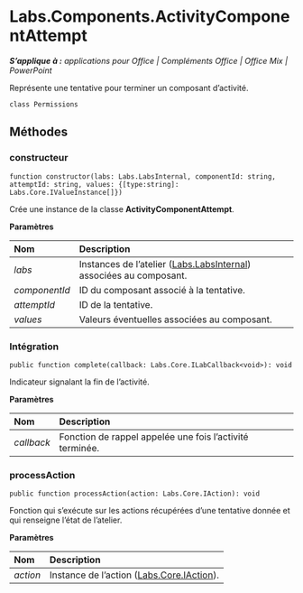 
# <a name="labs.components.activitycomponentattempt"></a>Labs.Components.ActivityComponentAttempt

 _**S’applique à :** applications pour Office | Compléments Office | Office Mix | PowerPoint_

Représente une tentative pour terminer un composant d’activité.

```
class Permissions
```


## <a name="methods"></a>Méthodes




### <a name="constructor"></a>constructeur

 `function constructor(labs: Labs.LabsInternal, componentId: string, attemptId: string, values: {[type:string]: Labs.Core.IValueInstance[]})`

Crée une instance de la classe **ActivityComponentAttempt**.

 **Paramètres**


|**Nom**|**Description**|
|:-----|:-----|
| _labs_|Instances de l’atelier ([Labs.LabsInternal](http://msdn.microsoft.com/library/599fb2c4-bb16-4422-84ad-10ed85a14018.aspx)) associées au composant.|
| _componentId_|ID du composant associé à la tentative.|
| _attemptId_|ID de la tentative.|
| _values_|Valeurs éventuelles associées au composant.|

### <a name="complete"></a>Intégration

 `public function complete(callback: Labs.Core.ILabCallback<void>): void`

Indicateur signalant la fin de l’activité.

 **Paramètres**


|**Nom**|**Description**|
|:-----|:-----|
| _callback_|Fonction de rappel appelée une fois l’activité terminée.|

### <a name="processaction"></a>processAction

 `public function processAction(action: Labs.Core.IAction): void`

Fonction qui s’exécute sur les actions récupérées d’une tentative donnée et qui renseigne l’état de l’atelier.

 **Paramètres**


|**Nom**|**Description**|
|:-----|:-----|
| _action_|Instance de l’action ([Labs.Core.IAction](../../reference/office-mix/labs.core.iaction.md)).|
